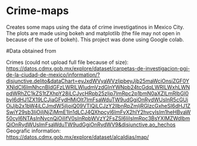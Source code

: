 # Crime-maps
Creates some maps using the data of crime investigatinos in Mexico City.
The plots are made using bokeh and matplotlib (the file may not open in because of the use of bokeh).
This project was done using Google colab.

#Data obtained from

Crimes (could not upload full file because of size): https://datos.cdmx.gob.mx/explore/dataset/carpetas-de-investigacion-pgj-de-la-ciudad-de-mexico/information/?disjunctive.delito&dataChart=eyJxdWVyaWVzIjpbeyJjb25maWciOnsiZGF0YXNldCI6ImNhcnBldGFzLWRlLWludmVzdGlnYWNpb24tcGdqLWRlLWxhLWNpdWRhZC1kZS1tZXhpY28iLCJvcHRpb25zIjp7ImRpc2p1bmN0aXZlLmRlbGl0byI6dHJ1ZX19LCJjaGFydHMiOlt7ImFsaWduTW9udGgiOnRydWUsInR5cGUiOiJjb2x1bW4iLCJmdW5jIjoiQ09VTlQiLCJzY2llbnRpZmljRGlzcGxheSI6dHJ1ZSwiY29sb3IiOiIjNjZjMmE1In1dLCJ4QXhpcyI6ImFvX2hlY2hvcyIsIm1heHBvaW50cyI6NTAsInNvcnQiOiIifV0sInRpbWVzY2FsZSI6IiIsImRpc3BsYXlMZWdlbmQiOnRydWUsImFsaWduTW9udGgiOnRydWV9&disjunctive.ao_hechos
Geografic information: https://datos.cdmx.gob.mx/explore/dataset/alcaldias/map/
